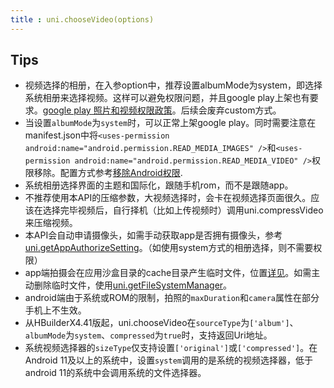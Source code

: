 ```yaml
---
title : uni.chooseVideo(options)
---
```


<!-- ## uni.chooseVideo(options) @choosevideo -->

<!-- UTSAPIJSON.chooseVideo.name -->

<!-- UTSAPIJSON.chooseVideo.description -->

<!-- UTSAPIJSON.chooseVideo.compatibility -->

<!-- UTSAPIJSON.chooseVideo.param -->

<!-- UTSAPIJSON.chooseVideo.returnValue -->

<!-- UTSAPIJSON.chooseVideo.tutorial -->

<!-- UTSAPIJSON.chooseVideo.example -->

<!-- UTSAPIJSON.general_type.name -->

<!-- UTSAPIJSON.general_type.param -->


## Tips
* 视频选择的相册，在入参option中，推荐设置albumMode为system，即选择系统相册来选择视频。这样可以避免权限问题，并且google play上架也有要求。[google play 照片和视频权限政策](https://support.google.com/googleplay/android-developer/answer/14115180)。后续会废弃custom方式。
* 当设置`albumMode`为`system`时，可以正常上架google play。同时需要注意在manifest.json中将`<uses-permission android:name="android.permission.READ_MEDIA_IMAGES" />`和`<uses-permission android:name="android.permission.READ_MEDIA_VIDEO" />`权限移除。配置方式参考[移除Android权限](https://uniapp.dcloud.net.cn/tutorial/app-nativeresource-android.html#removepermissions).
* 系统相册选择界面的主题和国际化，跟随手机rom，而不是跟随app。
* 不推荐使用本API的压缩参数，大视频选择时，会卡在视频选择页面很久。应该在选择完毕视频后，自行择机（比如上传视频时）调用uni.compressVideo来压缩视频。
* 本API会自动申请摄像头，如需手动获取app是否拥有摄像头，参考 [uni.getAppAuthorizeSetting](get-app-authorize-setting.md)。（如使用system方式的相册选择，则不需要权限）
* app端拍摄会在应用沙盒目录的cache目录产生临时文件，位置[详见](file-system-spec.md#cache)。如需主动删除临时文件，使用[uni.getFileSystemManager](get-file-system-manager.md)。
* android端由于系统或ROM的限制，拍照的`maxDuration`和`camera`属性在部分手机上不生效。
* 从HBuilderX4.41版起，uni.chooseVideo在`sourceType`为`['album']`、`albumMode`为`system`、`compressed`为`true`时，支持返回Uri地址。
* 系统视频选择器的`sizeType`仅支持设置`['original']`或`['compressed']`。在Android 11及以上的系统中，设置`system`调用的是系统的视频选择器，低于android 11的系统中会调用系统的文件选择器。
